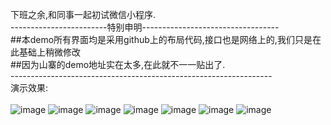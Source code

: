 下班之余,和同事一起初试微信小程序.<br/>
------------------------特别申明----------------------------------<br/>
##本demo所有界面均是采用github上的布局代码,接口也是网络上的,我们只是在此基础上稍微修改<br/>
##因为山寨的demo地址实在太多,在此就不一一贴出了.<br/>
-----------------------------------------------------------------<br/>
演示效果:<br/><br/>
![image](https://github.com/pheromone/FirstWeChat--github/blob/master/githubImg/0.png) 
![image](https://github.com/pheromone/FirstWeChat--github/blob/master/githubImg/1.png) 
![image](https://github.com/pheromone/FirstWeChat--github/blob/master/githubImg/2.png) 
![image](https://github.com/pheromone/FirstWeChat--github/blob/master/githubImg/3.png) 
![image](https://github.com/pheromone/FirstWeChat--github/blob/master/githubImg/4.png) 
![image](https://github.com/pheromone/FirstWeChat--github/blob/master/githubImg/5.png) 
![image](https://github.com/pheromone/FirstWeChat--github/blob/master/githubImg/6.png) 
